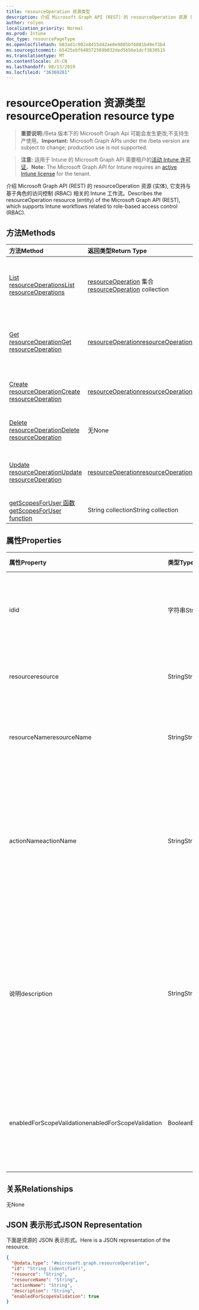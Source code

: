 ```yaml
---
title: resourceOperation 资源类型
description: 介绍 Microsoft Graph API (REST) 的 resourceOperation 资源 (实体), 它支持与基于角色的访问控制 (RBAC) 相关的 Intune 工作流。
author: rolyon
localization_priority: Normal
ms.prod: Intune
doc_type: resourcePageType
ms.openlocfilehash: b83ad1c902e8455d42ae0e9805bf6881b49ef3b4
ms.sourcegitcommit: b5425ebf648572569b032ded5b56e1dcf3830515
ms.translationtype: MT
ms.contentlocale: zh-CN
ms.lasthandoff: 08/13/2019
ms.locfileid: "36369281"
---
```

# <a name="resourceoperation-resource-type"></a><span data-ttu-id="1fa59-103">resourceOperation 资源类型</span><span class="sxs-lookup"><span data-stu-id="1fa59-103">resourceOperation resource type</span></span>

> <span data-ttu-id="1fa59-104">**重要说明:**/Beta 版本下的 Microsoft Graph Api 可能会发生更改;不支持生产使用。</span><span class="sxs-lookup"><span data-stu-id="1fa59-104">**Important:** Microsoft Graph APIs under the /beta version are subject to change; production use is not supported.</span></span>

> <span data-ttu-id="1fa59-105">**注意:** 适用于 Intune 的 Microsoft Graph API 需要租户的[活动 Intune 许可证](https://go.microsoft.com/fwlink/?linkid=839381)。</span><span class="sxs-lookup"><span data-stu-id="1fa59-105">**Note:** The Microsoft Graph API for Intune requires an [active Intune license](https://go.microsoft.com/fwlink/?linkid=839381) for the tenant.</span></span>

<span data-ttu-id="1fa59-106">介绍 Microsoft Graph API (REST) 的 resourceOperation 资源 (实体), 它支持与基于角色的访问控制 (RBAC) 相关的 Intune 工作流。</span><span class="sxs-lookup"><span data-stu-id="1fa59-106">Describes the resourceOperation resource (entity) of the Microsoft Graph API (REST), which supports Intune workflows related to role-based access control (RBAC).</span></span>

## <a name="methods"></a><span data-ttu-id="1fa59-107">方法</span><span class="sxs-lookup"><span data-stu-id="1fa59-107">Methods</span></span>
|<span data-ttu-id="1fa59-108">方法</span><span class="sxs-lookup"><span data-stu-id="1fa59-108">Method</span></span>|<span data-ttu-id="1fa59-109">返回类型</span><span class="sxs-lookup"><span data-stu-id="1fa59-109">Return Type</span></span>|<span data-ttu-id="1fa59-110">说明</span><span class="sxs-lookup"><span data-stu-id="1fa59-110">Description</span></span>|
|:---|:---|:---|
|[<span data-ttu-id="1fa59-111">List resourceOperations</span><span class="sxs-lookup"><span data-stu-id="1fa59-111">List resourceOperations</span></span>](../api/intune-rbac-resourceoperation-list.md)|<span data-ttu-id="1fa59-112">[resourceOperation](../resources/intune-rbac-resourceoperation.md) 集合</span><span class="sxs-lookup"><span data-stu-id="1fa59-112">[resourceOperation](../resources/intune-rbac-resourceoperation.md) collection</span></span>|<span data-ttu-id="1fa59-113">列出 [resourceOperation](../resources/intune-rbac-resourceoperation.md) 对象的属性和关系。</span><span class="sxs-lookup"><span data-stu-id="1fa59-113">List properties and relationships of the [resourceOperation](../resources/intune-rbac-resourceoperation.md) objects.</span></span>|
|[<span data-ttu-id="1fa59-114">Get resourceOperation</span><span class="sxs-lookup"><span data-stu-id="1fa59-114">Get resourceOperation</span></span>](../api/intune-rbac-resourceoperation-get.md)|[<span data-ttu-id="1fa59-115">resourceOperation</span><span class="sxs-lookup"><span data-stu-id="1fa59-115">resourceOperation</span></span>](../resources/intune-rbac-resourceoperation.md)|<span data-ttu-id="1fa59-116">读取 [resourceOperation](../resources/intune-rbac-resourceoperation.md) 对象的属性和关系。</span><span class="sxs-lookup"><span data-stu-id="1fa59-116">Read properties and relationships of the [resourceOperation](../resources/intune-rbac-resourceoperation.md) object.</span></span>|
|[<span data-ttu-id="1fa59-117">Create resourceOperation</span><span class="sxs-lookup"><span data-stu-id="1fa59-117">Create resourceOperation</span></span>](../api/intune-rbac-resourceoperation-create.md)|[<span data-ttu-id="1fa59-118">resourceOperation</span><span class="sxs-lookup"><span data-stu-id="1fa59-118">resourceOperation</span></span>](../resources/intune-rbac-resourceoperation.md)|<span data-ttu-id="1fa59-119">创建新的 [resourceOperation](../resources/intune-rbac-resourceoperation.md) 对象。</span><span class="sxs-lookup"><span data-stu-id="1fa59-119">Create a new [resourceOperation](../resources/intune-rbac-resourceoperation.md) object.</span></span>|
|[<span data-ttu-id="1fa59-120">Delete resourceOperation</span><span class="sxs-lookup"><span data-stu-id="1fa59-120">Delete resourceOperation</span></span>](../api/intune-rbac-resourceoperation-delete.md)|<span data-ttu-id="1fa59-121">无</span><span class="sxs-lookup"><span data-stu-id="1fa59-121">None</span></span>|<span data-ttu-id="1fa59-122">删除 [resourceOperation](../resources/intune-rbac-resourceoperation.md)。</span><span class="sxs-lookup"><span data-stu-id="1fa59-122">Deletes a [resourceOperation](../resources/intune-rbac-resourceoperation.md).</span></span>|
|[<span data-ttu-id="1fa59-123">Update resourceOperation</span><span class="sxs-lookup"><span data-stu-id="1fa59-123">Update resourceOperation</span></span>](../api/intune-rbac-resourceoperation-update.md)|[<span data-ttu-id="1fa59-124">resourceOperation</span><span class="sxs-lookup"><span data-stu-id="1fa59-124">resourceOperation</span></span>](../resources/intune-rbac-resourceoperation.md)|<span data-ttu-id="1fa59-125">更新 [resourceOperation](../resources/intune-rbac-resourceoperation.md) 对象的属性。</span><span class="sxs-lookup"><span data-stu-id="1fa59-125">Update the properties of a [resourceOperation](../resources/intune-rbac-resourceoperation.md) object.</span></span>|
|[<span data-ttu-id="1fa59-126">getScopesForUser 函数</span><span class="sxs-lookup"><span data-stu-id="1fa59-126">getScopesForUser function</span></span>](../api/intune-rbac-resourceoperation-getscopesforuser.md)|<span data-ttu-id="1fa59-127">String collection</span><span class="sxs-lookup"><span data-stu-id="1fa59-127">String collection</span></span>|<span data-ttu-id="1fa59-128">尚未记录</span><span class="sxs-lookup"><span data-stu-id="1fa59-128">Not yet documented</span></span>|

## <a name="properties"></a><span data-ttu-id="1fa59-129">属性</span><span class="sxs-lookup"><span data-stu-id="1fa59-129">Properties</span></span>
|<span data-ttu-id="1fa59-130">属性</span><span class="sxs-lookup"><span data-stu-id="1fa59-130">Property</span></span>|<span data-ttu-id="1fa59-131">类型</span><span class="sxs-lookup"><span data-stu-id="1fa59-131">Type</span></span>|<span data-ttu-id="1fa59-132">说明</span><span class="sxs-lookup"><span data-stu-id="1fa59-132">Description</span></span>|
|:---|:---|:---|
|<span data-ttu-id="1fa59-133">id</span><span class="sxs-lookup"><span data-stu-id="1fa59-133">id</span></span>|<span data-ttu-id="1fa59-134">字符串</span><span class="sxs-lookup"><span data-stu-id="1fa59-134">String</span></span>|<span data-ttu-id="1fa59-135">资源操作的键。</span><span class="sxs-lookup"><span data-stu-id="1fa59-135">Key of the Resource Operation.</span></span> <span data-ttu-id="1fa59-136">只读，且自动生成。</span><span class="sxs-lookup"><span data-stu-id="1fa59-136">Read-only, automatically generated.</span></span>|
|<span data-ttu-id="1fa59-137">resource</span><span class="sxs-lookup"><span data-stu-id="1fa59-137">resource</span></span>|<span data-ttu-id="1fa59-138">String</span><span class="sxs-lookup"><span data-stu-id="1fa59-138">String</span></span>|<span data-ttu-id="1fa59-139">此操作所属的资源类别。</span><span class="sxs-lookup"><span data-stu-id="1fa59-139">Resource category to which this Operation belongs.</span></span>|
|<span data-ttu-id="1fa59-140">resourceName</span><span class="sxs-lookup"><span data-stu-id="1fa59-140">resourceName</span></span>|<span data-ttu-id="1fa59-141">String</span><span class="sxs-lookup"><span data-stu-id="1fa59-141">String</span></span>|<span data-ttu-id="1fa59-142">执行此操作的资源的名称。</span><span class="sxs-lookup"><span data-stu-id="1fa59-142">Name of the Resource this operation is performed on.</span></span>|
|<span data-ttu-id="1fa59-143">actionName</span><span class="sxs-lookup"><span data-stu-id="1fa59-143">actionName</span></span>|<span data-ttu-id="1fa59-144">String</span><span class="sxs-lookup"><span data-stu-id="1fa59-144">String</span></span>|<span data-ttu-id="1fa59-145">此操作将执行的操作类型。</span><span class="sxs-lookup"><span data-stu-id="1fa59-145">Type of action this operation is going to perform.</span></span> <span data-ttu-id="1fa59-146">actionName 应简明，并尽可能限制在几个字以内。</span><span class="sxs-lookup"><span data-stu-id="1fa59-146">The actionName should be concise and limited to as few words as possible.</span></span>|
|<span data-ttu-id="1fa59-147">说明</span><span class="sxs-lookup"><span data-stu-id="1fa59-147">description</span></span>|<span data-ttu-id="1fa59-148">String</span><span class="sxs-lookup"><span data-stu-id="1fa59-148">String</span></span>|<span data-ttu-id="1fa59-149">资源操作的说明。</span><span class="sxs-lookup"><span data-stu-id="1fa59-149">Description of the resource operation.</span></span> <span data-ttu-id="1fa59-150">当在 Azure 门户中显示时，会在操作的鼠标悬停文本中使用说明。</span><span class="sxs-lookup"><span data-stu-id="1fa59-150">The description is used in mouse-over text for the operation when shown in the Azure Portal.</span></span>|
|<span data-ttu-id="1fa59-151">enabledForScopeValidation</span><span class="sxs-lookup"><span data-stu-id="1fa59-151">enabledForScopeValidation</span></span>|<span data-ttu-id="1fa59-152">Boolean</span><span class="sxs-lookup"><span data-stu-id="1fa59-152">Boolean</span></span>|<span data-ttu-id="1fa59-153">确定是否针对按角色分配定义的作用域验证权限。</span><span class="sxs-lookup"><span data-stu-id="1fa59-153">Determines whether the Permission is validated for Scopes defined per Role Assignment.</span></span>|

## <a name="relationships"></a><span data-ttu-id="1fa59-154">关系</span><span class="sxs-lookup"><span data-stu-id="1fa59-154">Relationships</span></span>
<span data-ttu-id="1fa59-155">无</span><span class="sxs-lookup"><span data-stu-id="1fa59-155">None</span></span>

## <a name="json-representation"></a><span data-ttu-id="1fa59-156">JSON 表示形式</span><span class="sxs-lookup"><span data-stu-id="1fa59-156">JSON Representation</span></span>
<span data-ttu-id="1fa59-157">下面是资源的 JSON 表示形式。</span><span class="sxs-lookup"><span data-stu-id="1fa59-157">Here is a JSON representation of the resource.</span></span>
<!-- {
  "blockType": "resource",
  "keyProperty": "id",
  "@odata.type": "microsoft.graph.resourceOperation"
}
-->
``` json
{
  "@odata.type": "#microsoft.graph.resourceOperation",
  "id": "String (identifier)",
  "resource": "String",
  "resourceName": "String",
  "actionName": "String",
  "description": "String",
  "enabledForScopeValidation": true
}
```



